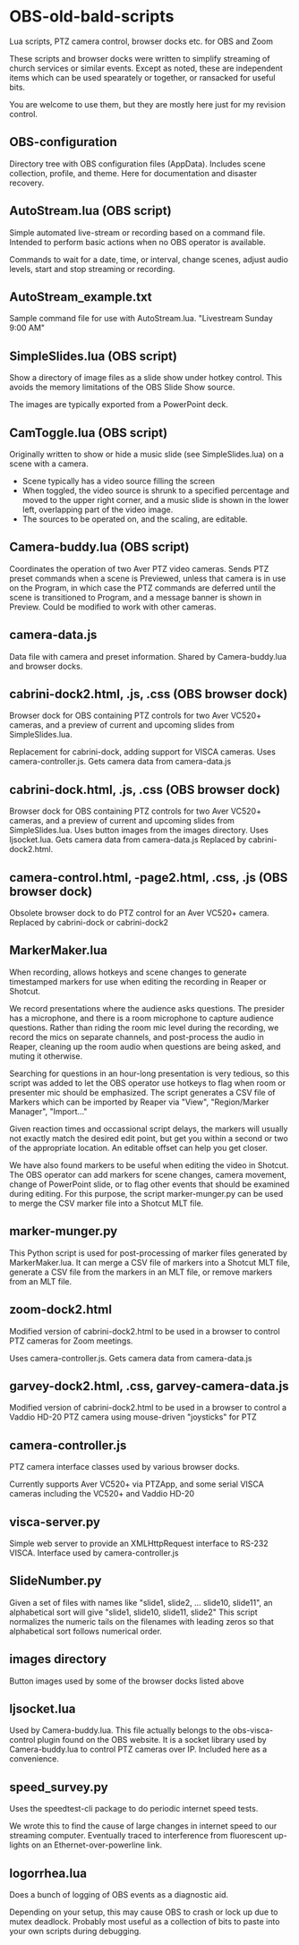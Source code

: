 # OBS-old-bald-scripts
Lua scripts, PTZ camera control, browser docks etc. for OBS and Zoom

These scripts and browser docks were written to simplify streaming of church services or similar events. Except as noted, these are independent items which can be used spearately or together, or ransacked for useful bits.

You are welcome to use them, but they are mostly here just for my revision control.

## OBS-configuration
Directory tree with OBS configuration files (AppData). Includes scene collection, profile, and theme.
Here for documentation and disaster recovery.

## AutoStream.lua (OBS script)
Simple automated live-stream or recording based on a command file. Intended to perform basic actions when no OBS operator is available.

Commands to wait for a date, time, or interval, change scenes, adjust audio levels, start and stop streaming or recording.

## AutoStream_example.txt
Sample command file for use with AutoStream.lua. "Livestream Sunday 9:00 AM"

## SimpleSlides.lua (OBS script)
Show a directory of image files as a slide show under hotkey control. This avoids the memory limitations of the OBS Slide Show source.

The images are typically exported from a PowerPoint deck.

## CamToggle.lua (OBS script)
Originally written to show or hide a music slide (see SimpleSlides.lua) on a scene with a camera.
 - Scene typically has a video source filling the screen
 - When toggled, the video source is shrunk to a specified percentage and moved to the upper right corner, and a music slide is shown in the lower left, overlapping part of the video image.
 - The sources to be operated on, and the scaling, are editable.

## Camera-buddy.lua (OBS script)
Coordinates the operation of two Aver PTZ video cameras. Sends PTZ preset commands when a scene is Previewed, unless that camera is in use on the Program, in which case the PTZ commands are deferred until the scene is transitioned to Program, and a message banner is shown in Preview. Could be modified to work with other cameras.

## camera-data.js
Data file with camera and preset information. Shared by Camera-buddy.lua and browser docks.


## cabrini-dock2.html, .js, .css (OBS browser dock)
Browser dock for OBS containing PTZ controls for two Aver VC520+ cameras, and a preview of current and upcoming slides from SimpleSlides.lua.

Replacement for cabrini-dock, adding support for VISCA cameras. Uses camera-controller.js. Gets camera data from camera-data.js

## cabrini-dock.html, .js, .css (OBS browser dock)
Browser dock for OBS containing PTZ controls for two Aver VC520+ cameras, and a preview of current and upcoming slides from SimpleSlides.lua.
Uses button images from the images directory. Uses ljsocket.lua. Gets camera data from camera-data.js
Replaced by cabrini-dock2.html.

## camera-control.html, -page2.html, .css, .js (OBS browser dock)
Obsolete browser dock to do PTZ control for an Aver VC520+ camera.
Replaced by cabrini-dock or cabrini-dock2

## MarkerMaker.lua
When recording, allows hotkeys and scene changes to generate timestamped markers for use when editing the recording in Reaper or Shotcut.

We record presentations where the audience asks questions. The presider
has a microphone, and there is a room microphone to capture audience questions.
Rather than riding the room mic level during the recording, we record the
mics on separate channels, and post-process the audio in Reaper, cleaning up
the room audio when questions are being asked, and muting it otherwise.

Searching for questions in an hour-long presentation is very tedious, so this
script was added to let the OBS operator use hotkeys to flag when room or
presenter mic should be emphasized. The script generates a CSV file of Markers
which can be imported by Reaper via "View", "Region/Marker Manager", "Import..."

Given reaction times and occassional script delays, the markers will usually not
exactly match the desired edit point, but get you within a second or two of
the appropriate location. An editable offset can help you get closer.

We have also found markers to be useful when editing the video in Shotcut.
The OBS operator can add markers for scene changes, camera movement, change
of PowerPoint slide, or to flag other events that should be examined during
editing. For this purpose, the script marker-munger.py can be used to merge
the CSV marker file into a Shotcut MLT file.

## marker-munger.py
This Python script is used for post-processing of marker files generated by
MarkerMaker.lua. It can merge a CSV file of markers into a Shotcut MLT file, generate
a CSV file from the markers in an MLT file, or remove markers from an MLT file.

## zoom-dock2.html
Modified version of cabrini-dock2.html to be used in a browser to control PTZ cameras for Zoom meetings.

Uses camera-controller.js.  Gets camera data from camera-data.js

## garvey-dock2.html, .css, garvey-camera-data.js
Modified version of cabrini-dock2.html to be used in a browser to control a Vaddio HD-20 PTZ camera using mouse-driven "joysticks" for PTZ

## camera-controller.js
PTZ camera interface classes used by various browser docks.

Currently supports Aver VC520+ via PTZApp, and some serial VISCA cameras including the VC520+ and Vaddio HD-20

## visca-server.py
Simple web server to provide an XMLHttpRequest interface to RS-232 VISCA. Interface used by camera-controller.js

## SlideNumber.py
Given a set of files with names like "slide1, slide2, ... slide10, slide11", an alphabetical sort will give "slide1, slide10, slide11, slide2"
This script normalizes the numeric tails on the filenames with leading zeros so that alphabetical sort follows numerical order.

## images directory
Button images used by some of the browser docks listed above

## ljsocket.lua
Used by Camera-buddy.lua. This file actually belongs to the obs-visca-control plugin found on the OBS website. It is a socket library used by Camera-buddy.lua to control PTZ cameras over IP. Included here as a convenience.

## speed_survey.py
Uses the speedtest-cli package to do periodic internet speed tests.

We wrote this to find the cause of large changes in internet speed to our streaming computer. Eventually traced to interference from fluorescent up-lights on an Ethernet-over-powerline link.

## logorrhea.lua
Does a bunch of logging of OBS events as a diagnostic aid.

Depending on your setup, this may cause OBS to crash or lock up due to mutex deadlock. Probably most useful as a collection of bits to paste into your own scripts during debugging.
